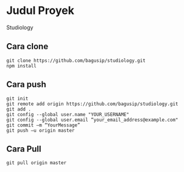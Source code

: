 # Judul Proyek

Studiology

## Cara clone
```
git clone https://github.com/bagusip/studiology.git
npm install
```
## Cara push
```
git init
git remote add origin https://github.com/bagusip/studiology.git
git add .
git config --global user.name "YOUR_USERNAME"
git config --global user.email “your_email_address@example.com"
git commit –m “YourMessage”
git push –u origin master
```
## Cara Pull
```
git pull origin master
```